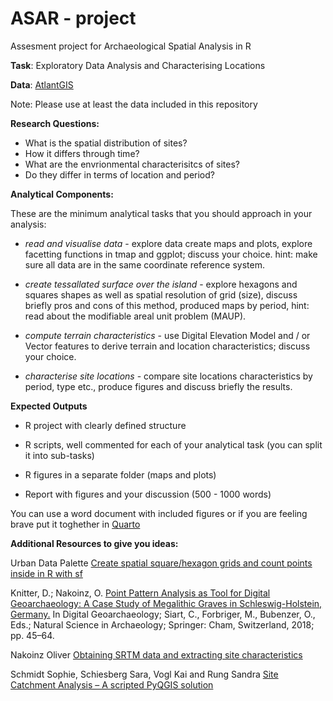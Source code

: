# ASAR - project
Assesment project for Archaeological Spatial Analysis in R

**Task**: Exploratory Data Analysis and Characterising Locations

**Data**: [AtlantGIS](https://hackmd.io/@KaCeBe/atlantgis-dataset)

Note: Please use at least the data included in this repository

**Research Questions:**

* What is the spatial distribution of sites?
* How it differs through time?
* What are the envrionmental characterisitcs of sites?
* Do they differ in terms of location and period?


**Analytical Components:**

These are the minimum analytical tasks that you should approach in your analysis:

* *read and visualise data* -  explore data create maps and plots, explore facetting functions in tmap and ggplot; discuss your choice.
hint: make sure all data are in the same coordinate reference system.

* *create tessallated surface over the island* - explore hexagons and squares shapes as well as spatial resolution of grid (size), 
discuss briefly pros and cons of this method, produced maps by period, hint: read about the modifiable areal unit problem (MAUP).

* *compute terrain characteristics* - use Digital Elevation Model and / or Vector features to derive terrain and location characteristics; discuss your choice.

* *characterise site locations* - compare site locations characteristics by period, type etc., produce figures and discuss briefly the results.

**Expected Outputs**

* R project with clearly defined structure

* R scripts, well commented for each of your analytical task (you can split it into sub-tasks)

* R figures in a separate folder (maps and plots)

* Report with figures and your discussion (500 - 1000 words)

You can use a word document with included figures or if you are feeling brave put it toghether in [Quarto](https://quarto.org/)

**Additional Resources to give you ideas:**

Urban Data Palette [Create spatial square/hexagon grids and count points inside in R with sf](https://urbandatapalette.com/post/2021-08-tessellation-sf/)

Knitter, D.; Nakoinz, O. [Point Pattern Analysis as Tool for Digital Geoarchaeology: A Case Study of Megalithic Graves in Schleswig-Holstein, Germany.](https://osf.io/vh5g2/download) In Digital Geoarchaeology; Siart, C., Forbriger, M., Bubenzer, O., Eds.; Natural Science in Archaeology; Springer: Cham, Switzerland, 2018; pp. 45–64.

Nakoinz Oliver [Obtaining SRTM data and extracting site characteristics](http://scientific-title.surge.sh/srtm.html#terrain_characteristics_of_the_sites)

Schmidt Sophie, Schiesberg Sara, Vogl Kai and Rung Sandra [Site Catchment Analysis – A scripted PyQGIS solution](https://archaeoinformatics.net/python-for-site-catchment-qgis/)








